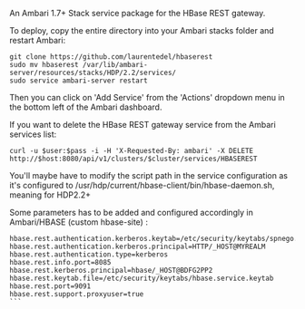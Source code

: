 An Ambari 1.7+ Stack service package for the HBase REST gateway.

To deploy, copy the entire directory into your Ambari stacks folder and restart Ambari:

```
git clone https://github.com/laurentedel/hbaserest
sudo mv hbaserest /var/lib/ambari-server/resources/stacks/HDP/2.2/services/
sudo service ambari-server restart
```

Then you can click on 'Add Service' from the 'Actions' dropdown menu in the bottom left of the Ambari dashboard. 

If you want to delete the HBase REST gateway service from the Ambari services list:
```
curl -u $user:$pass -i -H 'X-Requested-By: ambari' -X DELETE http://$host:8080/api/v1/clusters/$cluster/services/HBASEREST
```

You'll maybe have to modify the script path in the service configuration as it's configured to /usr/hdp/current/hbase-client/bin/hbase-daemon.sh, meaning for HDP2.2+


Some parameters has to be added and configured accordingly in Ambari/HBASE (custom hbase-site) :

```
hbase.rest.authentication.kerberos.keytab=/etc/security/keytabs/spnego.service.keytab
hbase.rest.authentication.kerberos.principal=HTTP/_HOST@MYREALM
hbase.rest.authentication.type=kerberos
hbase.rest.info.port=8085
hbase.rest.kerberos.principal=hbase/_HOST@BDFG2PP2
hbase.rest.keytab.file=/etc/security/keytabs/hbase.service.keytab
hbase.rest.port=9091
hbase.rest.support.proxyuser=true
```     

